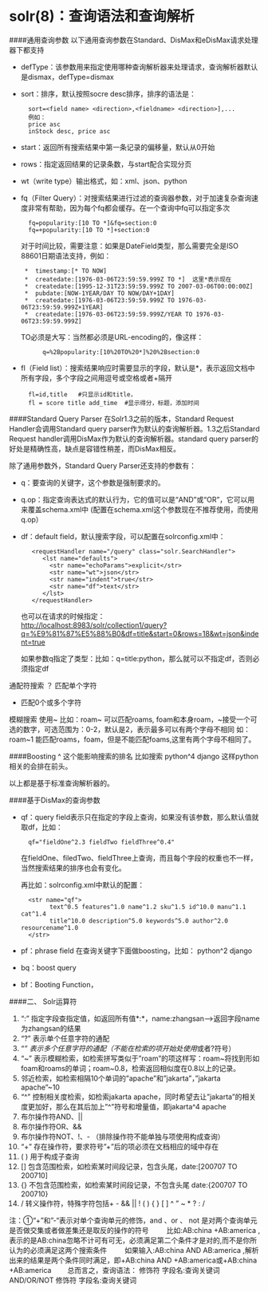 solr(8)：查询语法和查询解析
================
####通用查询参数
以下通用查询参数在Standard、DisMax和eDisMax请求处理器下都支持  

* defType：该参数用来指定使用哪种查询解析器来处理请求，查询解析器默认是dismax，defType=dismax  
* sort：排序，默认按照socre desc排序，排序的语法是：  
    
        sort=<field name> <direction>,<fieldname> <direction>],...
        例如： 
        price asc 
        inStock desc, price asc
* start：返回所有搜索结果中第一条记录的偏移量，默认从0开始
* rows：指定返回结果的记录条数，与start配合实现分页
* wt（write type）输出格式，如：xml、json、python
* fq（Filter Query）：对搜索结果进行过滤的查询器参数，对于加速复杂查询速度非常有帮助，因为每个fq都会缓存。在一个查询中fq可以指定多次  

        fq=popularity:[10 TO *]&fq=section:0
        fq=+popularity:[10 TO *]+section:0
    
    对于时间比较，需要注意：如果是DateField类型，那么需要完全是ISO 88601日期语法支持，例如：  

       *  timestamp:[* TO NOW]
       *  createdate:[1976-03-06T23:59:59.999Z TO *]  这里*表示现在
       *  createdate:[1995-12-31T23:59:59.999Z TO 2007-03-06T00:00:00Z]
       *  pubdate:[NOW-1YEAR/DAY TO NOW/DAY+1DAY]
       *  createdate:[1976-03-06T23:59:59.999Z TO 1976-03-06T23:59:59.999Z+1YEAR]
       *  createdate:[1976-03-06T23:59:59.999Z/YEAR TO 1976-03-06T23:59:59.999Z]

    TO必须是大写：当然都必须是URL-encoding的，像这样：  

            q=%2Bpopularity:[10%20TO%20*]%20%2Bsection:0

* fl（Field list）：搜索结果响应时需要显示的字段，默认是*，表示返回文档中所有字段，多个字段之间用逗号或空格或者+隔开  

        fl=id,title   #只显示id和title，
        fl = score title add_time  #显示得分，标题，添加时间

####Standard Query Parser
在Solr1.3之前的版本，Standard Request Handler会调用Standard query parser作为默认的查询解析器。1.3之后Standard Request handler调用DisMax作为默认的查询解析器。standard query parser的好处是精确性高，缺点是容错性稍差，而DisMax相反。  

除了通用参数外，Standard Query Parser还支持的参数有：  

* q：要查询的关键字，这个参数是强制要求的。  
* q.op：指定查询表达式的默认行为，它的值可以是“AND”或“OR”，它可以用来覆盖schema.xml中<solrQueryParser defaultOperator="OR"/> (配置在schema.xml这个参数现在不推荐使用，而使用q.op）
* df：default field，默认搜索字段，可以配置在solrconfig.xml中：  
        
         <requestHandler name="/query" class="solr.SearchHandler">
            <lst name="defaults">
              <str name="echoParams">explicit</str>
              <str name="wt">json</str>
              <str name="indent">true</str>
              <str name="df">text</str>
            </lst>
         </requestHandler>
        
    也可以在请求的时候指定：  
    [http://localhost:8983/solr/collection1/query?q=%E9%81%87%E5%88%B0&df=title&start=0&rows=18&wt=json&indent=true](http://localhost:8983/solr/collection1/query?q=%E9%81%87%E5%88%B0&df=title&start=0&rows=18&wt=json&indent=true)

    如果参数q指定了类型：比如：q=title:python，那么就可以不指定df，否则必须指定df


通配符搜索
？ 匹配单个字符
* 匹配0个或多个字符

模糊搜索
使用~
比如：roam~ 可以匹配roams, foam和本身roam，~接受一个可选的数字，可选范围为：0-2，默认是2，表示最多可以有两个字母不相同
如：roam~1 能匹配roams，foam，但是不能匹配foams,这里有两个字母不相同了。  

####Boosting ^  这个能影响搜索的排名
比如搜索 python^4 django
这样python相关的会排在前头。



以上都是基于标准查询解析器的。

####基于DisMax的查询参数

* qf：query field表示只在指定的字段上查询，如果没有该参数，那么默认值就取df，比如：  

        qf="fieldOne^2.3 fieldTwo fieldThree^0.4"
    在fieldOne、filedTwo、fieldThree上查询，而且每个字段的权重也不一样，当然搜索结果的排序也会有变化。

    再比如：solrconfig.xml中默认的配置：
    
        <str name="qf">
              text^0.5 features^1.0 name^1.2 sku^1.5 id^10.0 manu^1.1 cat^1.4
              title^10.0 description^5.0 keywords^5.0 author^2.0 resourcename^1.0
        </str>


* pf：phrase field
    在查询关键字下面做boosting，比如： python^2 django

* bq：boost query
* bf：Booting Function，


####二、 Solr运算符

1. “:” 指定字段查指定值，如返回所有值*:*，name:zhangsan-->返回字段name为zhangsan的结果
2. “?” 表示单个任意字符的通配
3. “*” 表示多个任意字符的通配（不能在检索的项开始处使用*或者?符号）
4. “~” 表示模糊检索，如检索拼写类似于”roam”的项这样写：roam~将找到形如foam和roams的单词；roam~0.8，检索返回相似度在0.8以上的记录。
5. 邻近检索，如检索相隔10个单词的”apache”和”jakarta”，”jakarta apache”~10
6. “^” 控制相关度检索，如检索jakarta apache，同时希望去让”jakarta”的相关度更加好，那么在其后加上”^”符号和增量值，即jakarta^4 apache
7. 布尔操作符AND、||
8. 布尔操作符OR、&&
9. 布尔操作符NOT、!、- （排除操作符不能单独与项使用构成查询）
10. “+” 存在操作符，要求符号”+”后的项必须在文档相应的域中存在
11. ( ) 用于构成子查询
12. [] 包含范围检索，如检索某时间段记录，包含头尾，date:[200707 TO 200710]
13. {} 不包含范围检索，如检索某时间段记录，不包含头尾
date:{200707 TO 200710}
14. / 转义操作符，特殊字符包括+ - && || ! ( ) { } [ ] ^ ” ~ * ? : /

 注：①“+”和”-“表示对单个查询单元的修饰，and 、or 、 not 是对两个查询单元是否做交集或者做差集还是取反的操作的符号
　　 比如:AB:china +AB:america ,表示的是AB:china忽略不计可有可无，必须满足第二个条件才是对的,而不是你所认为的必须满足这两个搜索条件
　　 如果输入:AB:china AND AB:america ,解析出来的结果是两个条件同时满足，即+AB:china AND +AB:america或+AB:china +AB:america
　　总而言之，查询语法：  修饰符 字段名:查询关键词 AND/OR/NOT 修饰符 字段名:查询关键词
